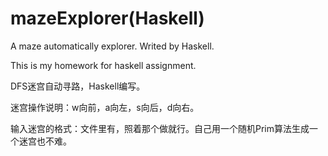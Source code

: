 # mazeExplorer(Haskell)
A maze automatically explorer. Writed by Haskell.

This is my homework for haskell assignment.

DFS迷宫自动寻路，Haskell编写。

迷宫操作说明：w向前，a向左，s向后，d向右。  

输入迷宫的格式：文件里有，照着那个做就行。自己用一个随机Prim算法生成一个迷宫也不难。
